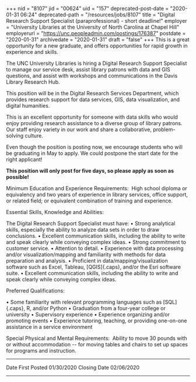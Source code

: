 +++
nid = "8107"
jid = "00624"
uid = "157"
deprecated-post-date = "2020-01-31 06:24"
deprecated-path = "/resources/jobs/8107"
title = "Digital Research Support Specialist (paraprofessional) - short deadline!"
employer = "University Libraries at the University of North Carolina at Chapel Hill"
employerurl = "https://unc.peopleadmin.com/postings/176387"
postdate = "2020-01-31"
archivedate = "2020-01-31"
draft = "false"
+++
This is a great opportunity for a new graduate, and offers opportunities
for rapid growth in experience and skills.  

The UNC University Libraries is hiring a Digital Research Support
Specialist to manage our service desk, assist library patrons with data
and GIS questions, and assist with workshops and communications in the
Davis Library Research Hub.

This position will be in the Digital Research Services Department, which
provides research support for data services, GIS, data visualization,
and digital humanities.

This is an excellent opportunity for someone with data skills who would
enjoy providing research assistance to a diverse group of library
patrons. Our staff enjoy variety in our work and share a collaborative,
problem-solving culture.

Even though the position is posting now, we encourage students who will
be graduating in May to apply. We could postpone the start date for the
right applicant!

**This position will only post for five days, so please apply as soon
as possible!**
  
Minimum Education and Experience Requirements:  High school diploma or
equivalency and two years of experience in library services, office
support, or related field; or equivalent combination of training and
experience.

Essential Skills, Knowledge and Abilities:

The Digital Research Support Specialist must have:
• Strong analytical skills, especially the ability to analyze data sets
in order to draw conclusions.
• Excellent communication skills, including the ability to write and
speak clearly while conveying complex ideas.
• Strong commitment to customer service.
• Attention to detail.
• Experience with data processing and/or visualization/mapping and
familiarity with methods for data preparation and analysis.
• Proficient in data/mapping/visualization software such as Excel,
Tableau, [QGIS]{.caps}, and/or the Esri software suite.
• Excellent communication skills, including the ability to write and
speak clearly while conveying complex ideas.

Preferred Qualifications:

• Some familiarity with relevant programming languages such as
[SQL]{.caps}, R, and/or Python
• Graduation from a four-year college or university
• Supervisory experience
• Experience organizing and/or promoting events
• Experience tutoring, teaching, or providing one-on-one assistance in a
service environment

Special Physical and Mental Requirements:  Ability to move 30 pounds
with or without accommodation -- for moving tables and chairs to set up
spaces for programs and instruction.

  ------------------- ------------
  Date First Posted   01/30/2020
  Closing Date        02/06/2020
  ------------------- ------------
